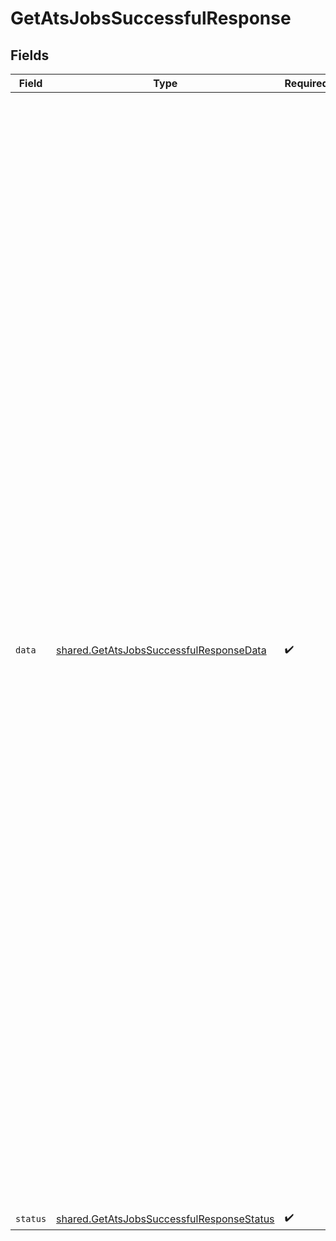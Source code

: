 # GetAtsJobsSuccessfulResponse


## Fields

| Field                                                                                                                                                                                                                                                                                                                                                                                                                                                                                                                                                                                                                                                                                                                                                                                                                                                                                                                                                                                                                                                                                                                                                                                                                                                                                                                                                                                                                                                                                                                                                                                                                                                                                                                                                                                                                                                                                                                                                                                                                                                                                                                                                                                                                                                                                                             | Type                                                                                                                                                                                                                                                                                                                                                                                                                                                                                                                                                                                                                                                                                                                                                                                                                                                                                                                                                                                                                                                                                                                                                                                                                                                                                                                                                                                                                                                                                                                                                                                                                                                                                                                                                                                                                                                                                                                                                                                                                                                                                                                                                                                                                                                                                                              | Required                                                                                                                                                                                                                                                                                                                                                                                                                                                                                                                                                                                                                                                                                                                                                                                                                                                                                                                                                                                                                                                                                                                                                                                                                                                                                                                                                                                                                                                                                                                                                                                                                                                                                                                                                                                                                                                                                                                                                                                                                                                                                                                                                                                                                                                                                                          | Description                                                                                                                                                                                                                                                                                                                                                                                                                                                                                                                                                                                                                                                                                                                                                                                                                                                                                                                                                                                                                                                                                                                                                                                                                                                                                                                                                                                                                                                                                                                                                                                                                                                                                                                                                                                                                                                                                                                                                                                                                                                                                                                                                                                                                                                                                                       | Example                                                                                                                                                                                                                                                                                                                                                                                                                                                                                                                                                                                                                                                                                                                                                                                                                                                                                                                                                                                                                                                                                                                                                                                                                                                                                                                                                                                                                                                                                                                                                                                                                                                                                                                                                                                                                                                                                                                                                                                                                                                                                                                                                                                                                                                                                                           |
| ----------------------------------------------------------------------------------------------------------------------------------------------------------------------------------------------------------------------------------------------------------------------------------------------------------------------------------------------------------------------------------------------------------------------------------------------------------------------------------------------------------------------------------------------------------------------------------------------------------------------------------------------------------------------------------------------------------------------------------------------------------------------------------------------------------------------------------------------------------------------------------------------------------------------------------------------------------------------------------------------------------------------------------------------------------------------------------------------------------------------------------------------------------------------------------------------------------------------------------------------------------------------------------------------------------------------------------------------------------------------------------------------------------------------------------------------------------------------------------------------------------------------------------------------------------------------------------------------------------------------------------------------------------------------------------------------------------------------------------------------------------------------------------------------------------------------------------------------------------------------------------------------------------------------------------------------------------------------------------------------------------------------------------------------------------------------------------------------------------------------------------------------------------------------------------------------------------------------------------------------------------------------------------------------------------------- | ----------------------------------------------------------------------------------------------------------------------------------------------------------------------------------------------------------------------------------------------------------------------------------------------------------------------------------------------------------------------------------------------------------------------------------------------------------------------------------------------------------------------------------------------------------------------------------------------------------------------------------------------------------------------------------------------------------------------------------------------------------------------------------------------------------------------------------------------------------------------------------------------------------------------------------------------------------------------------------------------------------------------------------------------------------------------------------------------------------------------------------------------------------------------------------------------------------------------------------------------------------------------------------------------------------------------------------------------------------------------------------------------------------------------------------------------------------------------------------------------------------------------------------------------------------------------------------------------------------------------------------------------------------------------------------------------------------------------------------------------------------------------------------------------------------------------------------------------------------------------------------------------------------------------------------------------------------------------------------------------------------------------------------------------------------------------------------------------------------------------------------------------------------------------------------------------------------------------------------------------------------------------------------------------------------------- | ----------------------------------------------------------------------------------------------------------------------------------------------------------------------------------------------------------------------------------------------------------------------------------------------------------------------------------------------------------------------------------------------------------------------------------------------------------------------------------------------------------------------------------------------------------------------------------------------------------------------------------------------------------------------------------------------------------------------------------------------------------------------------------------------------------------------------------------------------------------------------------------------------------------------------------------------------------------------------------------------------------------------------------------------------------------------------------------------------------------------------------------------------------------------------------------------------------------------------------------------------------------------------------------------------------------------------------------------------------------------------------------------------------------------------------------------------------------------------------------------------------------------------------------------------------------------------------------------------------------------------------------------------------------------------------------------------------------------------------------------------------------------------------------------------------------------------------------------------------------------------------------------------------------------------------------------------------------------------------------------------------------------------------------------------------------------------------------------------------------------------------------------------------------------------------------------------------------------------------------------------------------------------------------------------------------- | ----------------------------------------------------------------------------------------------------------------------------------------------------------------------------------------------------------------------------------------------------------------------------------------------------------------------------------------------------------------------------------------------------------------------------------------------------------------------------------------------------------------------------------------------------------------------------------------------------------------------------------------------------------------------------------------------------------------------------------------------------------------------------------------------------------------------------------------------------------------------------------------------------------------------------------------------------------------------------------------------------------------------------------------------------------------------------------------------------------------------------------------------------------------------------------------------------------------------------------------------------------------------------------------------------------------------------------------------------------------------------------------------------------------------------------------------------------------------------------------------------------------------------------------------------------------------------------------------------------------------------------------------------------------------------------------------------------------------------------------------------------------------------------------------------------------------------------------------------------------------------------------------------------------------------------------------------------------------------------------------------------------------------------------------------------------------------------------------------------------------------------------------------------------------------------------------------------------------------------------------------------------------------------------------------------------- | ----------------------------------------------------------------------------------------------------------------------------------------------------------------------------------------------------------------------------------------------------------------------------------------------------------------------------------------------------------------------------------------------------------------------------------------------------------------------------------------------------------------------------------------------------------------------------------------------------------------------------------------------------------------------------------------------------------------------------------------------------------------------------------------------------------------------------------------------------------------------------------------------------------------------------------------------------------------------------------------------------------------------------------------------------------------------------------------------------------------------------------------------------------------------------------------------------------------------------------------------------------------------------------------------------------------------------------------------------------------------------------------------------------------------------------------------------------------------------------------------------------------------------------------------------------------------------------------------------------------------------------------------------------------------------------------------------------------------------------------------------------------------------------------------------------------------------------------------------------------------------------------------------------------------------------------------------------------------------------------------------------------------------------------------------------------------------------------------------------------------------------------------------------------------------------------------------------------------------------------------------------------------------------------------------------------- |
| `data`                                                                                                                                                                                                                                                                                                                                                                                                                                                                                                                                                                                                                                                                                                                                                                                                                                                                                                                                                                                                                                                                                                                                                                                                                                                                                                                                                                                                                                                                                                                                                                                                                                                                                                                                                                                                                                                                                                                                                                                                                                                                                                                                                                                                                                                                                                            | [shared.GetAtsJobsSuccessfulResponseData](../../models/shared/getatsjobssuccessfulresponsedata.md)                                                                                                                                                                                                                                                                                                                                                                                                                                                                                                                                                                                                                                                                                                                                                                                                                                                                                                                                                                                                                                                                                                                                                                                                                                                                                                                                                                                                                                                                                                                                                                                                                                                                                                                                                                                                                                                                                                                                                                                                                                                                                                                                                                                                                | :heavy_check_mark:                                                                                                                                                                                                                                                                                                                                                                                                                                                                                                                                                                                                                                                                                                                                                                                                                                                                                                                                                                                                                                                                                                                                                                                                                                                                                                                                                                                                                                                                                                                                                                                                                                                                                                                                                                                                                                                                                                                                                                                                                                                                                                                                                                                                                                                                                                | N/A                                                                                                                                                                                                                                                                                                                                                                                                                                                                                                                                                                                                                                                                                                                                                                                                                                                                                                                                                                                                                                                                                                                                                                                                                                                                                                                                                                                                                                                                                                                                                                                                                                                                                                                                                                                                                                                                                                                                                                                                                                                                                                                                                                                                                                                                                                               | {<br/>"next": "eyJwYWdlIjoxMiwibm90ZSI6InRoaXMgaXMganVzdCBhbiBleGFtcGxlIGFuZCBub3QgcmVwcmVzZW50YXRpdmUgZm9yIGEgcmVhbCBjdXJzb3IhIn0=",<br/>"results": [<br/>{<br/>"id": "26vafvWSRmbhNcxJYqjCzuJg",<br/>"remote_id": "32",<br/>"name": "Backend Engineer",<br/>"job_code": "BE-2021-01",<br/>"description": "\u003cp\u003eKombo is hiring engineers! If you are reading this and you are located in Berlin, Germany, feel free to contact us about this position.\u003c/p\u003e",<br/>"confidential": false,<br/>"weekly_hours": 37,<br/>"employment_type": "FULL_TIME",<br/>"status": "OPEN",<br/>"visibility": "PUBLIC",<br/>"category": "Technical Job",<br/>"department": "Engineering",<br/>"post_url": "https://jobs.example.com/post/159829112",<br/>"experience_level": "Mid-Senior",<br/>"remote_work_status": "HYBRID",<br/>"salary_amount": 4200,<br/>"salary_amount_from": null,<br/>"salary_amount_to": null,<br/>"salary_currency": "EUR",<br/>"salary_period": "MONTH",<br/>"location": {<br/>"city": "Berlin",<br/>"country": "DE",<br/>"raw": "Berlin, Germany",<br/>"state": "Berlin",<br/>"street_1": "Lohmühlenstraße 65",<br/>"street_2": null,<br/>"zip_code": "12435"<br/>},<br/>"opened_at": "2022-08-07T14:01:29.196Z",<br/>"closed_at": null,<br/>"remote_created_at": "2022-08-07T14:01:29.196Z",<br/>"remote_updated_at": "2022-08-07T14:01:29.196Z",<br/>"contact_id": "6gT2yLMBEipd3zpezATv3Rhu",<br/>"remote_data": null,<br/>"changed_at": "2022-08-07T14:01:29.196Z",<br/>"remote_deleted_at": null,<br/>"stages": [<br/>{<br/>"id": "26vafvWSRmbhNcxJYqjCzuJg",<br/>"remote_id": "32",<br/>"name": "Initial Screening",<br/>"index": 0<br/>}<br/>],<br/>"screening_questions": [<br/>{<br/>"id": "26vafvWSRmbhNcxJYqjCzuJg",<br/>"remote_id": "48b4d36a-1d4b-4c50-ada7-9519078e65b4",<br/>"title": "Which is your primary programming language?",<br/>"description": "Please enter the language you are most comfortable with.",<br/>"format": {<br/>"display_type": "SINGLE_LINE",<br/>"max_length": null,<br/>"type": "TEXT"<br/>},<br/>"index": 0,<br/>"required": true<br/>}<br/>],<br/>"job_postings": [<br/>{<br/>"id": "26vafvWSRmbhNcxJYqjCzuJg",<br/>"remote_id": "48b4d36a-1d4b-4c50-ada7-9519078e65b4",<br/>"description_html": "\u003cp\u003eWe are looking for a Frontend Engineer.\u003c/p\u003e",<br/>"status": "ACTIVE",<br/>"visibility": "PUBLIC"<br/>}<br/>],<br/>"hiring_team": [<br/>{<br/>"id": "26vafvWSRmbhNcxJYqjCzuJg",<br/>"remote_id": "32",<br/>"first_name": "John",<br/>"last_name": "Doe",<br/>"email": "john.doe@kombo.dev",<br/>"hiring_team_roles": [<br/>"RECRUITER"<br/>]<br/>}<br/>]<br/>}<br/>]<br/>} |
| `status`                                                                                                                                                                                                                                                                                                                                                                                                                                                                                                                                                                                                                                                                                                                                                                                                                                                                                                                                                                                                                                                                                                                                                                                                                                                                                                                                                                                                                                                                                                                                                                                                                                                                                                                                                                                                                                                                                                                                                                                                                                                                                                                                                                                                                                                                                                          | [shared.GetAtsJobsSuccessfulResponseStatus](../../models/shared/getatsjobssuccessfulresponsestatus.md)                                                                                                                                                                                                                                                                                                                                                                                                                                                                                                                                                                                                                                                                                                                                                                                                                                                                                                                                                                                                                                                                                                                                                                                                                                                                                                                                                                                                                                                                                                                                                                                                                                                                                                                                                                                                                                                                                                                                                                                                                                                                                                                                                                                                            | :heavy_check_mark:                                                                                                                                                                                                                                                                                                                                                                                                                                                                                                                                                                                                                                                                                                                                                                                                                                                                                                                                                                                                                                                                                                                                                                                                                                                                                                                                                                                                                                                                                                                                                                                                                                                                                                                                                                                                                                                                                                                                                                                                                                                                                                                                                                                                                                                                                                | N/A                                                                                                                                                                                                                                                                                                                                                                                                                                                                                                                                                                                                                                                                                                                                                                                                                                                                                                                                                                                                                                                                                                                                                                                                                                                                                                                                                                                                                                                                                                                                                                                                                                                                                                                                                                                                                                                                                                                                                                                                                                                                                                                                                                                                                                                                                                               |                                                                                                                                                                                                                                                                                                                                                                                                                                                                                                                                                                                                                                                                                                                                                                                                                                                                                                                                                                                                                                                                                                                                                                                                                                                                                                                                                                                                                                                                                                                                                                                                                                                                                                                                                                                                                                                                                                                                                                                                                                                                                                                                                                                                                                                                                                                   |